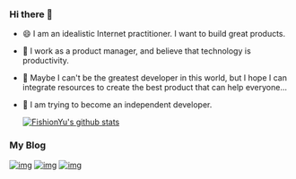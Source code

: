 ### Hi there 👋
- 😄 I am an idealistic Internet practitioner. I want to build great products. <br/>
- 💬 I work as a product manager, and believe that technology is productivity. <br/>
- 🤔 Maybe I can't be the greatest developer in this world, but I hope I can integrate resources to create the best product that can help everyone... <br/>
- 🚩 I am trying to become an independent developer. <br/>

    [![FishionYu's github stats](https://github-readme-stats.vercel.app/api?username=FishionYu&hide=contribs,issues)](https://github.com/anuraghazra/github-readme-stats&show_icons=true)

### My Blog
[![img](https://img.shields.io/website?label=My&style=for-the-badge&up_color=blueviolet&up_message=Portfolio&url=https%3A%2F%2Fhanry.top%2F)](https://hanry.top/)
[![img](https://img.shields.io/website?label=PM&style=for-the-badge&up_color=blue&up_message=Blog&url=https%3A%2F%2Fwww.hanry.top%2F)](https://www.hanry.top/)
[![img](https://img.shields.io/website?label=DEV&style=for-the-badge&up_color=orange&up_message=notes&url=https%3A%2F%2Fdev.hanry.top)](https://dev.hanry.top/) 
 

<!--
**FishionYu/FishionYu** is a ✨ _special_ ✨ repository because its `README.md` (this file) appears on your GitHub profile.

- 🔭 I’m currently working on ...
- 🌱 I’m currently learning ...
- 👯 I’m looking to collaborate on ...
- 🤔 I’m looking for help with ...
- 💬 Ask me about ...
- 📫 How to reach me: ...
- 😄 Pronouns: ...
- ⚡ Fun fact: ...
-->
